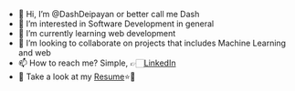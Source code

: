 - 👋 Hi, I’m @DashDeipayan or better call me Dash
- 👀 I’m interested in Software Development in general
- 🌱 I’m currently learning web development
- 💞️ I’m looking to collaborate on projects that includes Machine Learning and web
- 📫 How to reach me? Simple, 👉🏻[LinkedIn](https://www.linkedin.com/in/dash-deipayan/)
- 🔖 Take a look at my [Resume](https://www.icloud.com/iclouddrive/0n5Rtfna3ojuzIGBTt_hDeXJw#Resume_DeipayanDash_main)⭐️🌟

<!---
DashDeipayan/DashDeipayan is a ✨ special ✨ repository because its `README.md` (this file) appears on your GitHub profile.
You can click the Preview link to take a look at your changes.
--->
